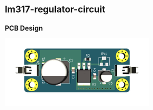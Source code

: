 # lm317-regulator-circuit

## PCB Design

<img src="https://github.com/cristobalcuevas/lm317-regulator-circuit/blob/main/lm317%20regulator%20circuit.png" width="90%" height="90%">

